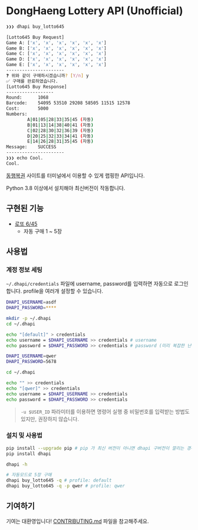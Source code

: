 # DongHaeng Lottery API (Unofficial)

```sh
❯❯❯ dhapi buy_lotto645

[Lotto645 Buy Request]
Game A: ['x', 'x', 'x', 'x', 'x', 'x']
Game B: ['x', 'x', 'x', 'x', 'x', 'x']
Game C: ['x', 'x', 'x', 'x', 'x', 'x']
Game D: ['x', 'x', 'x', 'x', 'x', 'x']
Game E: ['x', 'x', 'x', 'x', 'x', 'x']
----------------------
❓ 위와 같이 구매하시겠습니까? [Y/n] y
✅ 구매를 완료하였습니다.
[Lotto645 Buy Response]
------------------
Round:		1068
Barcode:	54095 53510 29208 58505 11515 12578
Cost:		5000
Numbers:
		A|01|05|28|33|35|45 (자동)
		B|01|13|14|38|40|41 (자동)
		C|02|28|30|32|36|39 (자동)
		D|20|25|32|33|34|41 (자동)
		E|14|26|28|31|35|45 (자동)
Message:	SUCCESS
----------------------
❯❯❯ echo Cool.
Cool.
```

[동행복권](https://dhlottery.co.kr/) 사이트를 터미널에서 이용할 수 있게 랩핑한 API입니다.

Python 3.8 이상에서 설치해야 최신버전이 작동합니다.

## 구현된 기능

- [로또 6/45](https://dhlottery.co.kr/gameInfo.do?method=gameMethod&wiselog=H_B_1_1)
  - 자동 구매 1 ~ 5장

## 사용법

### 계정 정보 세팅

`~/.dhapi/credentials` 파일에 username, password를 입력하면 자동으로 로그인합니다.
profile을 여러개 설정할 수 있습니다.

```sh
DHAPI_USERNAME=asdf
DHAPI_PASSWORD=****

mkdir -p ~/.dhapi
cd ~/.dhapi

echo "[default]" > credentials
echo username = $DHAPI_USERNAME >> credentials # username
echo password = $DHAPI_PASSWORD >> credentials # password (미리 복잡한 난수로 변경하시길 권장합니다)
```
```sh
DHAPI_USERNAME=qwer
DHAPI_PASSWORD=5678

cd ~/.dhapi

echo "" >> credentials
echo "[qwer]" >> credentials
echo username = $DHAPI_USERNAME >> credentials
echo password = $DHAPI_PASSWORD >> credentials
```

> `-u $USER_ID` 파라미터를 이용하면 명령어 실행 중 비밀번호를 입력받는 방법도 있지만, 권장하지 않습니다.

### 설치 밎 사용법

```sh
pip install --upgrade pip # pip 가 최신 버전이 아니면 dhapi 구버전이 깔리는 경우가 있습니다
pip install dhapi

dhapi -h

# 자동모드로 5장 구매
dhapi buy_lotto645 -q # profile: default
dhapi buy_lotto645 -q -p qwer # profile: qwer
```

## 기여하기

기여는 대환영입니다! [CONTRIBUTING.md](/docs/CONTRIBUTING.md) 파일을 참고해주세요.
